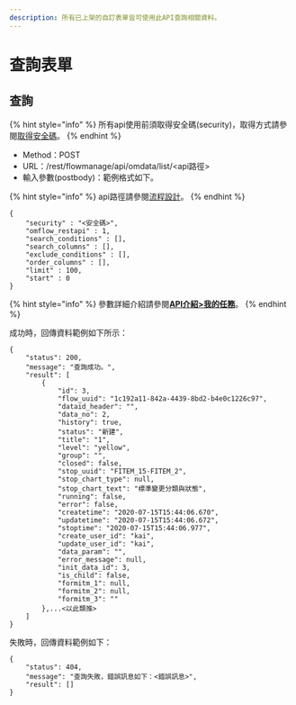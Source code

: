 ```yaml
---
description: 所有已上架的自訂表單皆可使用此API查詢相關資料。
---
```


# 查詢表單

## 查詢

{% hint style="info" %}
所有api使用前須取得安全碼(security)，取得方式請參閱[取得安全碼](an-quan-ma.md)。
{% endhint %}

* Method：POST
* URL：/rest/flowmanage/api/omdata/list/\<api路徑>
* 輸入參數(postbody)：範例格式如下。

{% hint style="info" %}
api路徑請參閱[流程設計](../5/6.md#xin-jian-bian-ji-liu-cheng-ye-mian-can-shu-she-ding)。
{% endhint %}

```
{
	"security" : "<安全碼>",
	"omflow_restapi" : 1,
	"search_conditions" : [],
	"search_columns" : [],
	"exclude_conditions" : [],
	"order_columns" : [],
	"limit" : 100,
	"start" : 0
}
```

{% hint style="info" %}
參數詳細介紹請參閱[**API介紹>我的任務**](wo-de-ren-wu.md#cha-xun)。
{% endhint %}

成功時，回傳資料範例如下所示：

```
{
    "status": 200,
    "message": "查詢成功。",
    "result": [
        {
            "id": 3,
            "flow_uuid": "1c192a11-842a-4439-8bd2-b4e0c1226c97",
            "dataid_header": "",
            "data_no": 2,
            "history": true,
            "status": "新建",
            "title": "1",
            "level": "yellow",
            "group": "",
            "closed": false,
            "stop_uuid": "FITEM_15-FITEM_2",
            "stop_chart_type": null,
            "stop_chart_text": "標準變更分類與狀態",
            "running": false,
            "error": false,
            "createtime": "2020-07-15T15:44:06.670",
            "updatetime": "2020-07-15T15:44:06.672",
            "stoptime": "2020-07-15T15:44:06.977",
            "create_user_id": "kai",
            "update_user_id": "kai",
            "data_param": "",
            "error_message": null,
            "init_data_id": 3,
            "is_child": false,
            "formitm_1": null,
            "formitm_2": null,
            "formitm_3": ""
        },...<以此類推>
    ]
}
```

失敗時，回傳資料範例如下：

```
{
    "status": 404,
    "message": "查詢失敗，錯誤訊息如下：<錯誤訊息>",
    "result": []
}
```
